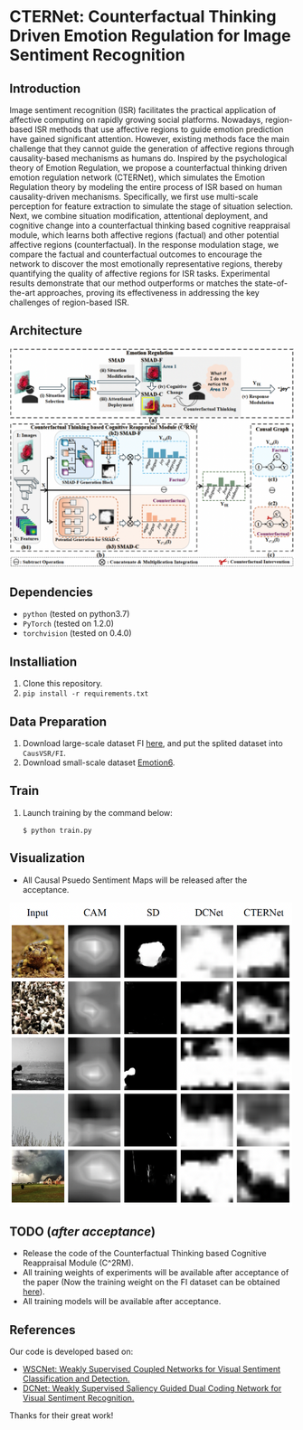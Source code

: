 # CTERNet: Counterfactual Thinking Driven Emotion Regulation for Image Sentiment Recognition
## Introduction
Image sentiment recognition (ISR) facilitates the practical application of affective computing on rapidly growing social platforms. Nowadays, region-based ISR methods that use affective regions to guide emotion prediction have gained significant attention. However, existing methods face the main challenge that they cannot guide the generation of affective regions through causality-based mechanisms as humans do. Inspired by the psychological theory of Emotion Regulation, we propose a counterfactual thinking driven emotion regulation network (CTERNet), which simulates the Emotion Regulation theory by modeling the entire process of ISR based on human causality-driven mechanisms. Specifically, we first use multi-scale perception for feature extraction to simulate the stage of situation selection. Next, we combine situation modification, attentional deployment, and cognitive change into a counterfactual thinking based cognitive reappraisal module, which learns both affective regions (factual) and other potential affective regions (counterfactual). In the response modulation stage, we compare the factual and counterfactual outcomes to encourage the network to discover the most emotionally representative regions, thereby quantifying the quality of affective regions for ISR tasks. Experimental results demonstrate that our method outperforms or matches the state-of-the-art approaches, proving its effectiveness in addressing the key challenges of region-based ISR. 

## Architecture
<img src="https://github.com/anonymousaaai2025/CTERNet/blob/main/framework.png" width="800"/>

## Dependencies
- <code>python</code> (tested on python3.7)
- <code>PyTorch</code>  (tested on 1.2.0)
- <code>torchvision</code>  (tested on 0.4.0)

## Installiation
 1. Clone this repository.
 2. <code>pip install -r requirements.txt</code>


## Data Preparation
 1. Download large-scale dataset FI [here](https://drive.google.com/drive/folders/1gz5WhybpFT7F3YJ8Hl-6gxYWq12Gmbax?usp=drive_link), and put the splited dataset into <code>CausVSR/FI</code>.
 2. Download small-scale dataset [Emotion6](http://chenlab.ece.cornell.edu/downloads.html).


## Train
1. Launch training by the command below:
   ```
   $ python train.py
   ```
  
## Visualization
- All Causal Psuedo Sentiment Maps will be released after the acceptance.
<img src="https://github.com/anonymousaaai2025/CTERNet/blob/main/comparison.png" alt="The Visualization in CTERNet." width="500"/>


## TODO (_after acceptance_)
- Release the code of the Counterfactual Thinking based Cognitive Reappraisal Module (C^2RM).
- All training weights of experiments will be available after acceptance of the paper (Now the training weight on the FI dataset can be obtained [here](https://drive.google.com/file/d/19EJN2WhUFCulJ1FgDscRUZyZf_qxxUwS/view?usp=sharing)).
- All training models will be available after acceptance.

  
## References
Our code is developed based on:
- [WSCNet: Weakly Supervised Coupled Networks for Visual Sentiment Classification and Detection.](https://ieeexplore.ieee.org/document/8825564)
- [DCNet: Weakly Supervised Saliency Guided Dual Coding Network for Visual Sentiment Recognition.](https://www.researchgate.net/publication/374300197_DCNet_Weakly_Supervised_Saliency_Guided_Dual_Coding_Network_for_Visual_Sentiment_Recognition)

Thanks for their great work!
